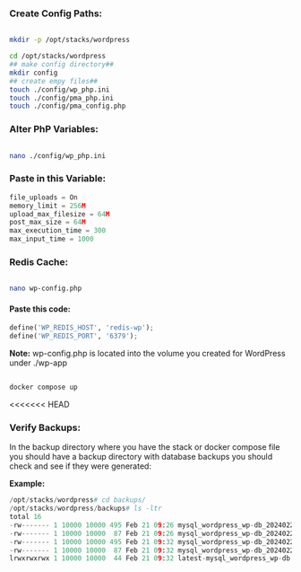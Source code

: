 ### **Create Config Paths:**

```bash

mkdir -p /opt/stacks/wordpress

cd /opt/stacks/wordpress
## make config directory##
mkdir config
## create empy files##
touch ./config/wp_php.ini
touch ./config/pma_php.ini
touch ./config/pma_config.php
```

### **Alter PhP Variables:**

```bash

nano ./config/wp_php.ini
```

### **Paste in this Variable:**

```py
file_uploads = On
memory_limit = 256M
upload_max_filesize = 64M
post_max_size = 64M
max_execution_time = 300
max_input_time = 1000
```

### **Redis Cache:**

```bash

nano wp-config.php
```

#### **Paste this code:**

```py
define('WP_REDIS_HOST', 'redis-wp');
define('WP_REDIS_PORT', '6379');
```

**Note:** wp-config.php is located into the volume you created for WordPress under ./wp-app

```py

docker compose up
```
<<<<<<< HEAD

### **Verify Backups:**

In the backup directory where you have the stack or docker compose file you should have a backup directory with database backups you should check and see if they were generated:

**Example:**

```py
/opt/stacks/wordpress# cd backups/
/opt/stacks/wordpress/backups# ls -ltr
total 16
-rw------- 1 10000 10000 495 Feb 21 09:26 mysql_wordpress_wp-db_20240221-092619.sql.gz
-rw------- 1 10000 10000  87 Feb 21 09:26 mysql_wordpress_wp-db_20240221-092619.sql.gz.sha1
-rw------- 1 10000 10000 495 Feb 21 09:32 mysql_wordpress_wp-db_20240221-093228.sql.gz
-rw------- 1 10000 10000  87 Feb 21 09:32 mysql_wordpress_wp-db_20240221-093228.sql.gz.sha1
lrwxrwxrwx 1 10000 10000  44 Feb 21 09:32 latest-mysql_wordpress_wp-db -> mysql_wordpress_wp-db_20240221-093228.sql.gz
```
